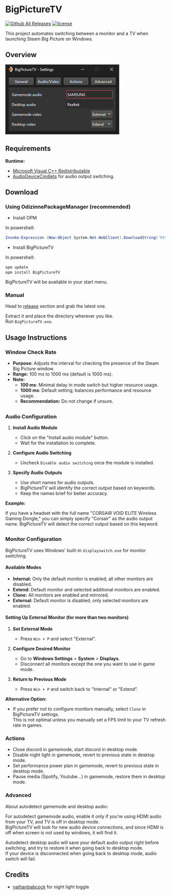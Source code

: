 # BigPictureTV

[![Github All Releases](https://img.shields.io/github/downloads/odizinne/bigpicturetv/total.svg)]()
[![license](https://img.shields.io/github/license/odizinne/bigpicturetv)]()

This project automates switching between a monitor and a TV when launching Steam Big Picture on Windows.  

## Overview

![image](.assets/screenshot.png)

## Requirements

**Runtime:**
- [Microsoft Visual C++ Redistributable](https://aka.ms/vs/17/release/vc_redist.x64.exe)
- [AudioDeviceCmdlets](https://github.com/frgnca/AudioDeviceCmdlets) for audio output switching.
 
## Download

### Using OdizinnePackageManager (recommended)

- Install OPM

In powershell:

```powershell
Invoke-Expression (New-Object System.Net.WebClient).DownloadString('https://raw.githubusercontent.com/Odizinne/opm/refs/heads/main/opm_install.ps1')
```

- Install BigPictureTV

In powershell:

```
opm update
opm install BigPictureTV
```

BigPictureTV will be available in your start menu.

### Manual

Head to [release](https://github.com/Odizinne/BigPictureTV/releases/latest) section and grab the latest one.

Extract it and place the directory wherever you like.  
Run `BigPictureTV.exe`.

## Usage Instructions

### Window Check Rate

- **Purpose:** Adjusts the interval for checking the presence of the Steam Big Picture window.
- **Range:** 100 ms to 1000 ms (default is 1000 ms).
- **Note:** 
  - **100 ms**: Minimal delay in mode switch but higher resource usage.
  - **1000 ms**: Default setting; balances performance and resource usage.
  - **Recommendation:** Do not change if unsure.

##

### Audio Configuration

1. **Install Audio Module**
   - Click on the "Install audio module" button.
   - Wait for the installation to complete.

2. **Configure Audio Switching**
   - Uncheck `Disable audio switching` once the module is installed.

3. **Specify Audio Outputs**
   - Use short names for audio outputs.
   - BigPictureTV will identify the correct output based on keywords.
   - Keep the names brief for better accuracy.

**Example:**

If you have a headset with the full name "CORSAIR VOID ELITE Wireless Gaming Dongle," you can simply specify "Corsair" as the audio output name. BigPictureTV will detect the correct output based on this keyword.

##

### Monitor Configuration

BigPictureTV uses Windows' built-in `displayswitch.exe` for monitor switching.

#### Available Modes

- **Internal:** Only the default monitor is enabled; all other monitors are disabled.
- **Extend:** Default monitor and selected additional monitors are enabled.
- **Clone:** All monitors are enabled and mirrored.
- **External:** Default monitor is disabled; only selected monitors are enabled.

#### Setting Up External Monitor (for more than two monitors)

1. **Set External Mode**
   - Press `Win + P` and select "External".

2. **Configure Desired Monitor**
   - Go to **Windows Settings** > **System** > **Displays**.
   - Disconnect all monitors except the one you want to use in game mode.

3. **Return to Previous Mode**
   - Press `Win + P` and switch back to "Internal" or "Extend".

**Alternative Option:**
- If you prefer not to configure monitors manually, select `Clone` in BigPictureTV settings.  
This is not optimal unless you manually set a FPS limit to your TV refresh rate in games.

### Actions

- Close discord in gamemode, start discord in desktop mode.
- Disable night light in gamemode, revert to previous state in desktop mode.
- Set performance power plan in gamemode, revert to previous state in desktop mode.
- Pause media (Spotify, Youtube...) in gamemode, restore them in desktop mode.

### Advanced

About autodetect gamemode and desktop audio:

For autodetect gamemode audio, enable it only if you're using HDMI audio from your TV, and TV is off in desktop mode.  
BigPictureTV will look for new audio device connections, and since HDMI is off when screen is not used by windows, it will find it.

Autodetect desktop audio will save your default audio output right before switching, and try to restore it when going back to desktop mode.  
If your device is disconnected when going back to desktop mode, audio switch will fail.

## Credits

- [nathanbabcock](https://github.com/nathanbabcock/nightlight-cli/tree/main) for night light toggle
